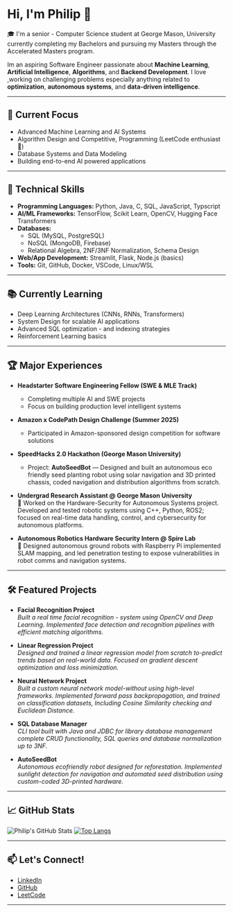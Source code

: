 # Hi, I'm Philip 👋

🎓 I'm a senior - Computer Science student at George Mason, University currently completing my Bachelors and pursuing my Masters through the Accelerated Masters program.

Im an aspiring Software Engineer passionate about **Machine Learning**, **Artificial Intelligence**, **Algorithms**, and **Backend Development**. I love ,working on challenging problems especially anything related to **optimization**, **autonomous systems**, and **data-driven intelligence**.

---

## 🔭 Current Focus
- Advanced Machine Learning and AI Systems
- Algorithm Design and Competitive, Programming (LeetCode enthusiast 🚀)
- Database Systems and Data Modeling
- Building end-to-end AI powered applications

---

## 🚀 Technical Skills
- **Programming Languages:** Python, Java, C, SQL, JavaScript, Typscript
- **AI/ML Frameworks:** TensorFlow, Scikit Learn, OpenCV, Hugging Face Transformers
- **Databases:** 
  - SQL (MySQL, PostgreSQL)
  - NoSQL (MongoDB, Firebase)
  - Relational Algebra, 2NF/3NF Normalization, Schema Design
- **Web/App Development:** Streamlit, Flask, Node.js (basics)
- **Tools:** Git, GitHub, Docker, VSCode, Linux/WSL

---

## 📚 Currently Learning
- Deep Learning Architectures (CNNs, RNNs, Transformers)
- System Design for scalable AI applications
- Advanced SQL optimization - and indexing strategies
- Reinforcement Learning basics

---

## 🏆 Major Experiences
- **Headstarter Software Engineering Fellow (SWE & MLE Track)**  
  - Completing multiple AI and SWE projects
  - Focus on building production level intelligent systems
- **Amazon x CodePath Design Challenge (Summer 2025)**  
  - Participated in Amazon-sponsored design competition for software solutions
- **SpeedHacks 2.0 Hackathon (George Mason University)**  
  - Project: **AutoSeedBot** — Designed and built an autonomous eco friendly seed planting robot using solar navigation and 3D printed chassis, coded navigation and distribution algorithms from scratch.
- **Undergrad Research Assistant @ George Mason University**  
  🧠 Worked on the Hardware-Security for Autonomous Systems project. Developed and tested robotic systems using C++, Python, ROS2; focused on real-time data handling, control, and cybersecurity for autonomous platforms.

- **Autonomous Robotics Hardware Security Intern @ Spire Lab**  
  🤖 Designed autonomous ground robots with Raspberry Pi implemented SLAM mapping, and led penetration testing to expose vulnerabilities in robot comms and navigation systems.

---

## 🛠️ Featured Projects
- **Facial Recognition Project**  
  _Built a real time facial recognition - system using OpenCV and Deep Learning. Implemented face detection and recognition pipelines with efficient matching algorithms._

- **Linear Regression Project**  
  _Designed and trained a linear regression model from scratch to-predict trends based on real-world data. Focused on gradient descent optimization and loss minimization._

- **Neural Network Project**  
  _Built a custom neural network model-without using high-level frameworks. Implemented forward pass backpropagation, and trained on classification datasets, Including Cosine Similarity checking and Euclidean Distance._

- **SQL Database Manager**  
  _CLI tool built with Java and JDBC for library database management complete CRUD functionality, SQL queries  and database normalization up to 3NF._

- **AutoSeedBot**  
  _Autonomous ecofriendly robot designed for reforestation. Implemented sunlight detection for navigation and automated seed distribution using custom-coded 3D-printed hardware._

---
## 📈 GitHub Stats
![Philip's GitHub Stats](https://github-readme-stats.vercel.app/api?username=Philipst77&count_private=true&show_icons=true&theme=radical)
[![Top Langs](https://github-readme-stats.vercel.app/api/top-langs/?username=Philipst77&layout=compact&theme=radical)](https://github.com/Philipst77)

---

## 📫 Let's Connect!
- [LinkedIn](https://www.linkedin.com/in/philip-stavrev-b9755028a/)
- [GitHub](https://github.com/Philipst77)
- [LeetCode](https://leetcode.com/u/phils7)

---
